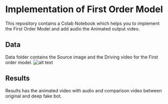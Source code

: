 # Implementation of First Order Model

This repository contains a Colab Notebook which helps you to implement the First Order Model and add audio the Animated output video.

## Data
Data folder contains the Source image and the Driving video for the First order model.
![alt text](https://github.com/Devicharith/Deep-Fake-Bot/blob/Data/rdj1.jpg?raw=true)

## Results
Results has the animated video with audio and comparison video between original and deep fake bot.
